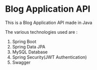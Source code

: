 # Blog Application API

This is a Blog Application API made in Java


The various technologies used are :

1. Spring Boot
2. Spring Data JPA
3. MySQL Database
4. Spring Security(JWT Authentication)
5. Swagger